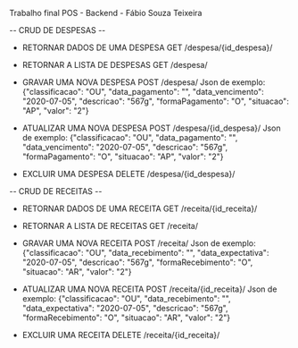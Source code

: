 Trabalho final POS - Backend - Fábio Souza Teixeira

-- CRUD DE DESPESAS --

- RETORNAR DADOS DE UMA DESPESA
GET /despesa/{id_despesa}/

- RETORNAR A LISTA DE DESPESAS
GET /despesa/

- GRAVAR UMA NOVA DESPESA
POST /despesa/
Json de exemplo: {"classificacao": "OU", "data_pagamento": "", "data_vencimento": "2020-07-05", "descricao": "567g", "formaPagamento": "O", "situacao": "AP", "valor": "2"}

- ATUALIZAR UMA NOVA DESPESA
POST /despesa/{id_despesa}/
Json de exemplo: {"classificacao": "OU", "data_pagamento": "", "data_vencimento": "2020-07-05", "descricao": "567g", "formaPagamento": "O", "situacao": "AP", "valor": "2"}

- EXCLUIR UMA DESPESA
DELETE /despesa/{id_despesa}/


-- CRUD DE RECEITAS --

- RETORNAR DADOS DE UMA RECEITA
GET /receita/{id_receita}/

- RETORNAR A LISTA DE RECEITAS
GET /receita/

- GRAVAR UMA NOVA RECEITA
POST /receita/
Json de exemplo: {"classificacao": "OU", "data_recebimento": "", "data_expectativa": "2020-07-05", "descricao": "567g", "formaRecebimento": "O", "situacao": "AR", "valor": "2"}

- ATUALIZAR UMA NOVA RECEITA
POST /receita/{id_receita}/
Json de exemplo: {"classificacao": "OU", "data_recebimento": "", "data_expectativa": "2020-07-05", "descricao": "567g", "formaRecebimento": "O", "situacao": "AR", "valor": "2"}

- EXCLUIR UMA RECEITA
DELETE /receita/{id_receita}/